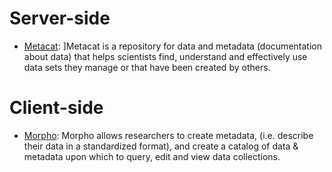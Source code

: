 <!-- TITLE: Applications -->
<!-- SUBTITLE: A quick summary of Applications -->

# Server-side
* [Metacat](https://knb.ecoinformatics.org/knb/docs/): ]Metacat is a repository for data and metadata (documentation about data) that helps scientists find, understand and effectively use data sets they manage or that have been created by others.
# Client-side
* [Morpho](https://knb.ecoinformatics.org/#tools): Morpho allows researchers to create metadata, (i.e. describe their data in a standardized format), and create a catalog of data & metadata upon which to query, edit and view data collections.